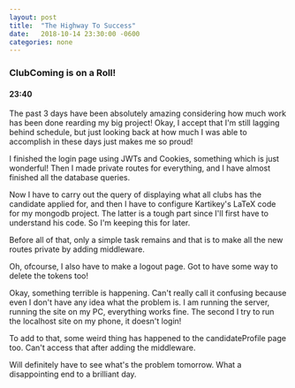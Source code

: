 ```yaml
---
layout: post
title:  "The Highway To Success"
date:   2018-10-14 23:30:00 -0600
categories: none
---
```


### ClubComing is on a Roll!

#### 23:40

The past 3 days have been absolutely amazing considering how much work has been done rearding my big project! Okay, I accept that I'm still lagging behind schedule, but just looking back at how much I was able to accomplish in these days just makes me so proud!

I finished the login page using JWTs and Cookies, something which is just wonderful!
Then I made private routes for everything, and I have almost finished all the database queries.

Now I have to carry out the query of displaying what all clubs has the candidate applied for, and then I have to configure Kartikey's LaTeX code for my mongodb project. The latter is a tough part since I'll first have to understand his code. So I'm keeping this for later.

Before all of that, only a simple task remains and that is to make all the new routes private by adding middleware.

Oh, ofcourse, I also have to make a logout page. Got to have some way to delete the tokens too!

Okay, something terrible is happening. Can't really call it confusing because even I don't have any idea what the problem is. I am running the server, running the site on my PC, everything works fine. The second I try to run the localhost site on my phone, it doesn't login!

To add to that, some weird thing has happened to the candidateProfile page too. Can't access that after adding the middleware.

Will definitely have to see what's the problem tomorrow. What a disappointing end to a brilliant day.
